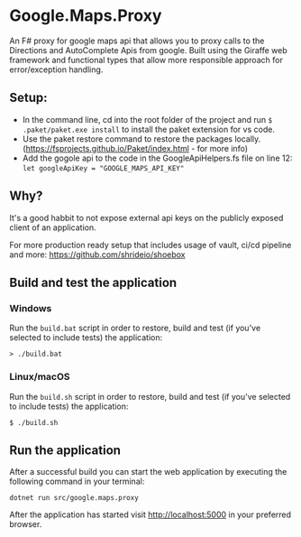 # Google.Maps.Proxy

An F# proxy for google maps api that allows you to proxy calls to the Directions and AutoComplete Apis from google.
Built using the Giraffe web framework and functional types that allow more responsible approach for error/exception handling.

## Setup:
- In the command line, cd into the root folder of the project and run `$ .paket/paket.exe install` to install the paket extension for vs code.
- Use the paket restore command to restore the packages locally.(https://fsprojects.github.io/Paket/index.html - for more info)
- Add the gogole api to the code in the GoogleApiHelpers.fs file on line 12:
`let googleApiKey = "GOOGLE_MAPS_API_KEY"`

## Why?
It's a good habbit to not expose external api keys on the publicly exposed client of an application.

For more production ready setup that includes usage of vault, ci/cd pipeline and more: https://github.com/shrideio/shoebox

## Build and test the application

### Windows

Run the `build.bat` script in order to restore, build and test (if you've selected to include tests) the application:

```
> ./build.bat
```

### Linux/macOS

Run the `build.sh` script in order to restore, build and test (if you've selected to include tests) the application:

```
$ ./build.sh
```

## Run the application

After a successful build you can start the web application by executing the following command in your terminal:

```
dotnet run src/google.maps.proxy
```

After the application has started visit [http://localhost:5000](http://localhost:5000) in your preferred browser.
